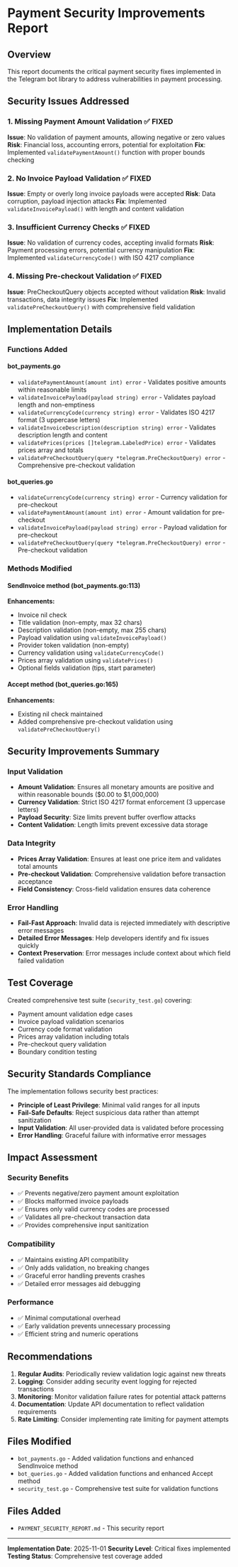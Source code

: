 # Payment Security Improvements Report

## Overview
This report documents the critical payment security fixes implemented in the Telegram bot library to address vulnerabilities in payment processing.

## Security Issues Addressed

### 1. Missing Payment Amount Validation ✅ FIXED
**Issue**: No validation of payment amounts, allowing negative or zero values
**Risk**: Financial loss, accounting errors, potential for exploitation
**Fix**: Implemented `validatePaymentAmount()` function with proper bounds checking

### 2. No Invoice Payload Validation ✅ FIXED
**Issue**: Empty or overly long invoice payloads were accepted
**Risk**: Data corruption, payload injection attacks
**Fix**: Implemented `validateInvoicePayload()` with length and content validation

### 3. Insufficient Currency Checks ✅ FIXED
**Issue**: No validation of currency codes, accepting invalid formats
**Risk**: Payment processing errors, potential currency manipulation
**Fix**: Implemented `validateCurrencyCode()` with ISO 4217 compliance

### 4. Missing Pre-checkout Validation ✅ FIXED
**Issue**: PreCheckoutQuery objects accepted without validation
**Risk**: Invalid transactions, data integrity issues
**Fix**: Implemented `validatePreCheckoutQuery()` with comprehensive field validation

## Implementation Details

### Functions Added

#### bot_payments.go
- `validatePaymentAmount(amount int) error` - Validates positive amounts within reasonable limits
- `validateInvoicePayload(payload string) error` - Validates payload length and non-emptiness
- `validateCurrencyCode(currency string) error` - Validates ISO 4217 format (3 uppercase letters)
- `validateInvoiceDescription(description string) error` - Validates description length and content
- `validatePrices(prices []telegram.LabeledPrice) error` - Validates prices array and totals
- `validatePreCheckoutQuery(query *telegram.PreCheckoutQuery) error` - Comprehensive pre-checkout validation

#### bot_queries.go
- `validateCurrencyCode(currency string) error` - Currency validation for pre-checkout
- `validatePaymentAmount(amount int) error` - Amount validation for pre-checkout
- `validateInvoicePayload(payload string) error` - Payload validation for pre-checkout
- `validatePreCheckoutQuery(query *telegram.PreCheckoutQuery) error` - Pre-checkout validation

### Methods Modified

#### SendInvoice method (bot_payments.go:113)
**Enhancements:**
- Invoice nil check
- Title validation (non-empty, max 32 chars)
- Description validation (non-empty, max 255 chars)
- Payload validation using `validateInvoicePayload()`
- Provider token validation (non-empty)
- Currency validation using `validateCurrencyCode()`
- Prices array validation using `validatePrices()`
- Optional fields validation (tips, start parameter)

#### Accept method (bot_queries.go:165)
**Enhancements:**
- Existing nil check maintained
- Added comprehensive pre-checkout validation using `validatePreCheckoutQuery()`

## Security Improvements Summary

### Input Validation
- **Amount Validation**: Ensures all monetary amounts are positive and within reasonable bounds ($0.00 to $1,000,000)
- **Currency Validation**: Strict ISO 4217 format enforcement (3 uppercase letters)
- **Payload Security**: Size limits prevent buffer overflow attacks
- **Content Validation**: Length limits prevent excessive data storage

### Data Integrity
- **Prices Array Validation**: Ensures at least one price item and validates total amounts
- **Pre-checkout Validation**: Comprehensive validation before transaction acceptance
- **Field Consistency**: Cross-field validation ensures data coherence

### Error Handling
- **Fail-Fast Approach**: Invalid data is rejected immediately with descriptive error messages
- **Detailed Error Messages**: Help developers identify and fix issues quickly
- **Context Preservation**: Error messages include context about which field failed validation

## Test Coverage

Created comprehensive test suite (`security_test.go`) covering:
- Payment amount validation edge cases
- Invoice payload validation scenarios
- Currency code format validation
- Prices array validation including totals
- Pre-checkout query validation
- Boundary condition testing

## Security Standards Compliance

The implementation follows security best practices:
- **Principle of Least Privilege**: Minimal valid ranges for all inputs
- **Fail-Safe Defaults**: Reject suspicious data rather than attempt sanitization
- **Input Validation**: All user-provided data is validated before processing
- **Error Handling**: Graceful failure with informative error messages

## Impact Assessment

### Security Benefits
- ✅ Prevents negative/zero payment amount exploitation
- ✅ Blocks malformed invoice payloads
- ✅ Ensures only valid currency codes are processed
- ✅ Validates all pre-checkout transaction data
- ✅ Provides comprehensive input sanitization

### Compatibility
- ✅ Maintains existing API compatibility
- ✅ Only adds validation, no breaking changes
- ✅ Graceful error handling prevents crashes
- ✅ Detailed error messages aid debugging

### Performance
- ✅ Minimal computational overhead
- ✅ Early validation prevents unnecessary processing
- ✅ Efficient string and numeric operations

## Recommendations

1. **Regular Audits**: Periodically review validation logic against new threats
2. **Logging**: Consider adding security event logging for rejected transactions
3. **Monitoring**: Monitor validation failure rates for potential attack patterns
4. **Documentation**: Update API documentation to reflect validation requirements
5. **Rate Limiting**: Consider implementing rate limiting for payment attempts

## Files Modified

- `bot_payments.go` - Added validation functions and enhanced SendInvoice method
- `bot_queries.go` - Added validation functions and enhanced Accept method
- `security_test.go` - Comprehensive test suite for validation functions

## Files Added

- `PAYMENT_SECURITY_REPORT.md` - This security report

---

**Implementation Date**: 2025-11-01
**Security Level**: Critical fixes implemented
**Testing Status**: Comprehensive test coverage added